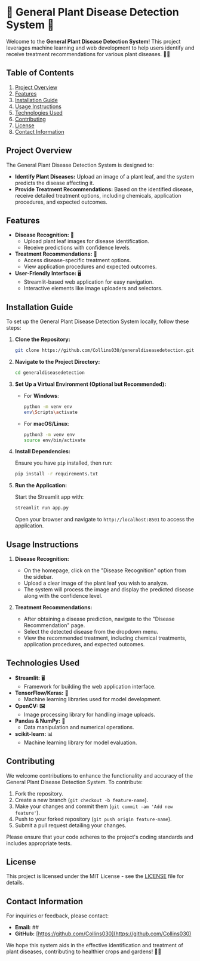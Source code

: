 # 🌿 General Plant Disease Detection System 🌱

Welcome to the **General Plant Disease Detection System**! This project leverages machine learning and web development to help users identify and receive treatment recommendations for various plant diseases. 🌾🦠

## Table of Contents

1. [Project Overview](#project-overview)
2. [Features](#features)
3. [Installation Guide](#installation-guide)
4. [Usage Instructions](#usage-instructions)
5. [Technologies Used](#technologies-used)
6. [Contributing](#contributing)
7. [License](#license)
8. [Contact Information](#contact-information)

## Project Overview

The General Plant Disease Detection System is designed to:

- **Identify Plant Diseases:** Upload an image of a plant leaf, and the system predicts the disease affecting it.
- **Provide Treatment Recommendations:** Based on the identified disease, receive detailed treatment options, including chemicals, application procedures, and expected outcomes.

## Features

- **Disease Recognition:** 📸
  - Upload plant leaf images for disease identification.
  - Receive predictions with confidence levels.
- **Treatment Recommendations:** 💊
  - Access disease-specific treatment options.
  - View application procedures and expected outcomes.
- **User-Friendly Interface:** 🖥️
  - Streamlit-based web application for easy navigation.
  - Interactive elements like image uploaders and selectors.

## Installation Guide

To set up the General Plant Disease Detection System locally, follow these steps:

1. **Clone the Repository:**

   ```bash
   git clone https://github.com/Collins030/generaldiseasedetection.git
   ```

2. **Navigate to the Project Directory:**

   ```bash
   cd generaldiseasedetection
   ```

3. **Set Up a Virtual Environment (Optional but Recommended):**

   - For **Windows**:

     ```bash
     python -m venv env
     env\Scripts\activate
     ```

   - For **macOS/Linux**:

     ```bash
     python3 -m venv env
     source env/bin/activate
     ```

4. **Install Dependencies:**

   Ensure you have `pip` installed, then run:

   ```bash
   pip install -r requirements.txt
   ```

5. **Run the Application:**

   Start the Streamlit app with:

   ```bash
   streamlit run app.py
   ```

   Open your browser and navigate to `http://localhost:8501` to access the application.

## Usage Instructions

1. **Disease Recognition:**
   - On the homepage, click on the "Disease Recognition" option from the sidebar.
   - Upload a clear image of the plant leaf you wish to analyze.
   - The system will process the image and display the predicted disease along with the confidence level.

2. **Treatment Recommendations:**
   - After obtaining a disease prediction, navigate to the "Disease Recommendation" page.
   - Select the detected disease from the dropdown menu.
   - View the recommended treatment, including chemical treatments, application procedures, and expected outcomes.

## Technologies Used

- **Streamlit:** 🖥️
  - Framework for building the web application interface.
- **TensorFlow/Keras:** 🤖
  - Machine learning libraries used for model development.
- **OpenCV:** 🖼️
  - Image processing library for handling image uploads.
- **Pandas & NumPy:** 🔢
  - Data manipulation and numerical operations.
- **scikit-learn:** 📊
  - Machine learning library for model evaluation.

## Contributing

We welcome contributions to enhance the functionality and accuracy of the General Plant Disease Detection System. To contribute:

1. Fork the repository.
2. Create a new branch (`git checkout -b feature-name`).
3. Make your changes and commit them (`git commit -am 'Add new feature'`).
4. Push to your forked repository (`git push origin feature-name`).
5. Submit a pull request detailing your changes.

Please ensure that your code adheres to the project's coding standards and includes appropriate tests.

## License

This project is licensed under the MIT License - see the [LICENSE](LICENSE) file for details.

## Contact Information

For inquiries or feedback, please contact:

- **Email:** ##
- **GitHub:** [https://github.com/Collins030](https://github.com/Collins030)

We hope this system aids in the effective identification and treatment of plant diseases, contributing to healthier crops and gardens! 🌿🌱 
